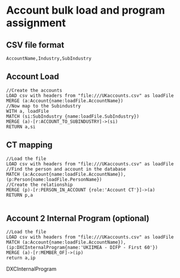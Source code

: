 # Account bulk load and program assignment

## CSV file format

`AccountName,Industry,SubIndustry`

## Account Load
~~~
//Create the accounts
LOAD csv with headers from "file:///UKaccounts.csv" as loadFile
MERGE (a:Account{name:loadFile.AccountName})
//Now map to the Subindustry
WITH a, loadFile
MATCH (si:SubIndustry {name:loadFile.SubIndustry})
MERGE (a)-[r:ACCOUNT_TO_SUBINDUSTRY]->(si)
RETURN a,si
~~~


## CT mapping
~~~
//Load the file
LOAD csv with headers from "file:///UKaccounts.csv" as loadFile
//Find the person and account in the database
MATCH (a:Account{name:loadFile.AccountName}),(p:Person{name:loadFile.PersonName})
//Create the relationship
MERGE (p)-[r:PERSON_IN_ACCOUNT {role:'Account CT'}]->(a)
RETURN p,a


~~~

## Account 2 Internal Program (optional)
~~~
//Load the file
LOAD csv with headers from "file:///UKaccounts.csv" as loadFile
MATCH (a:Account{name:loadFile.AccountName}),(ip:DXCInternalProgram{name:'UKIIMEA - DIFP - First 60'})
MERGE (a)-[r:MEMBER_OF]->(ip)
return a,ip
~~~

DXCInternalProgram